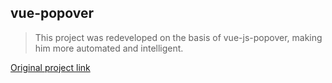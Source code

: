 ## vue-popover

> This project was redeveloped on the basis of vue-js-popover, making him more automated and intelligent.

[Original project link](https://github.com/euvl/vue-js-popover)
